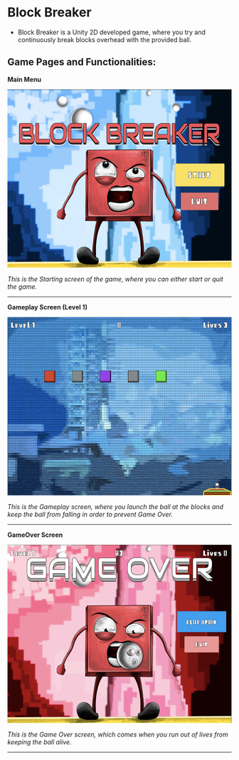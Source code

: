# Block Breaker
- Block Breaker is a Unity 2D developed game, where you try and continuously break blocks overhead with the provided ball.

## Game Pages and Functionalities:

**Main Menu**

<img src = "GameplayImages/BlockBreakerStartScreen.png" width="600" height="400">

*This is the Starting screen of the game, where you can either start or quit the game.*

---

**Gameplay Screen (Level 1)**

<img src = "GameplayImages/BlockBreakerGameScreen.png" width="600" height="400">

*This is the Gameplay screen, where you launch the ball at the blocks and keep the ball from falling in order to prevent Game Over.*  

---

**GameOver Screen**

<img src = "GameplayImages/BlockBreakerGameOver.png" width="600" height="400">

*This is the Game Over screen, which comes when you run out of lives from keeping the ball alive.*

--- 

